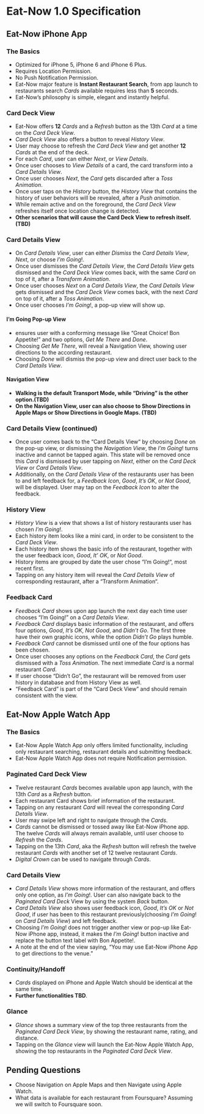# Eat-Now 1.0 Specification
## Eat-Now iPhone App
### The Basics
- Optimized for iPhone 5, iPhone 6 and iPhone 6 Plus.
- Requires Location Permission. 
- No Push Notification Permission.
- Eat-Now major feature is **Instant Restaurant Search**, from app launch to restaurants search *Cards* available requires less than **5** seconds.
- Eat-Now’s philosophy is simple, elegant and instantly helpful.

### Card Deck View
- Eat-Now offers **12** *Cards* and a *Refresh* button as the 13th *Card* at a time on the *Card Deck View*.
- *Card Deck View* also offers a button to reveal *History View*.
- User may choose to refresh the *Card Deck View* and get another **12** *Cards* at the end of the deck.
- For each *Card*, user can either *Next*, or *View Details*.
- Once user chooses to *View Details* of a card, the card transform into a *Card Details View*.
- Once user chooses *Next*, the *Card* gets discarded after a *Toss Animation*.
- Once user taps on the *History* button, the *History View* that contains the history of user behaviors will be revealed, after a *Push animation*.
- While remain active and on the foreground, the *Card Deck View* refreshes itself once location change is detected. 
- **Other scenarios that will cause the Card Deck View to refresh itself.(TBD)**

### Card Details View
- On *Card Details View*, user can either *Dismiss* the *Card Details View*, *Next*, or choose *I’m Going*!.
- Once user dismisses the *Card Details View*, the *Card Details View* gets dismissed and the *Card Deck View* comes back, with the same *Card* on top of it, after a *Transform Animation*.
- Once user chooses *Next* on a *Card Details View*, the *Card Details View* gets dismissed and the *Card Deck View* comes back, with the next *Card* on top of it, after a *Toss Animation*.
- Once user chooses *I’m Going*!, a pop-up view will show up. 
#### I’m Going Pop-up View
- ensures user with a conforming message like “Great Choice! Bon Appetite!” and two options, *Get Me There* and *Done*.
- Choosing *Get Me There*, will reveal a Navigation View, showing user directions to the according restaurant.
- Choosing *Done* will dismiss the pop-up view and direct user back to the *Card Details View*. 
#### Navigation View
- **Walking is the default Transport Mode, while “Driving” is the other option.(TBD)**
- **On the Navigation View, user can also choose to Show Directions in Apple Maps or Show Directions in Google Maps. (TBD)**
### Card Details View (continued)
- Once user comes back to the “Card Details View“ by choosing *Done* on the pop-up view, or dismissing the *Navigation View*, the *I’m Going*! turns inactive and cannot be tapped again. This state will be removed once this *Card* is dismissed by user tapping on *Next*, either on the *Card Deck View* or *Card Details View*.
- Additionally, on the *Card Details View* of the restaurants user has been to and left feedback for, a *Feedback Icon*, *Good*, *It’s OK*, or *Not Good*, will be displayed. User may tap on the *Feedback Icon* to alter the feedback.

### History View
- *History View* is a view that shows a list of history restaurants user has chosen *I’m Going*!.
- Each history item looks like a mini card, in order to be consistent to the *Card Deck View*.
- Each history item shows the basic info of the restaurant, together with the user feedback icon, *Good*, *It’ OK*, or *Not Good*.
- History items are grouped by date the user chose “I’m Going!“, most recent first.
- Tapping on any history item will reveal the *Card Details View* of corresponding restaurant, after a “Transform Animation“.

### Feedback Card
- *Feedback Card* shows upon app launch the next day each time user chooses “I’m Going!” on a *Card Details View*. 
- *Feedback Card* displays basic information of the restaurant, and offers four options, *Good*, *It’s OK*, *Not Good*, and *Didn’t Go*. The first three have their own graphic icons, while  the option *Didn’t Go* plays humble.
- *Feedback Card* cannot be dismissed until one of the four options has been chosen.
- Once user chooses any options on the *Feedback Card*, the *Card* gets dismissed with a *Toss Animation*. The next immediate *Card* is a normal restaurant *Card*.
- If user choose “Didn’t Go”, the restaurant will be removed from user history in database and from History View as well.
- “Feedback Card” is part of the “Card Deck View” and should remain consistent with the view.

## Eat-Now Apple Watch App
### The Basics
- Eat-Now Apple Watch App only offers limited functionality, including only restaurant searching, restaurant details and submitting feedback.
- Eat-Now Apple Watch App does not require Notification permission.

### Paginated Card Deck View
- Twelve restaurant *Cards* becomes available upon app launch, with the 13th *Card* as a *Refresh* button.
- Each restaurant Card shows brief information of the restaurant.
- Tapping on any restaurant *Card* will reveal the corresponding *Card Details View*.
- User may swipe left and right to navigate through the *Cards*.
- *Cards* cannot be dismissed or tossed away like Eat-Now iPhone app. The twelve *Cards* will always remain available, until user choose to *Refresh* the *Cards*.
- Tapping on the 13th *Card*, aka the *Refresh* button will refresh the twelve restaurant *Cards* with another set of 12 twelve restaurant *Cards*.
- *Digital Crown* can be used to navigate through *Cards*.
 
### Card Details View
- *Card Details View* shows more information of the restaurant, and offers only one option, as *I’m Going*!. User can also navigate back to the *Paginated Card Deck* View by using the system *Back* button.
- *Card Details View* also shows user feedback icon, *Good*, *It’s OK* or *Not Good*, if user has been to this restaurant previously(choosing *I’m Going*! on *Card Details View*) and left feedback.
- Choosing *I’m Going*! does not trigger another view or pop-up like Eat-Now iPhone app, instead, it makes the *I’m Going*! button inactive and replace the button text label with Bon Appetite!.
- A note at the end of the view saying, “You may use Eat-Now iPhone App to get directions to the venue.”

### Continuity/Handoff
- *Cards* displayed on iPhone and Apple Watch should be identical at the same time.
- **Further functionalities TBD**.

### Glance
- *Glance* shows a summary view of the top three restaurants from the *Paginated Card Deck View*, by showing the restaurant name, rating, and distance.
- Tapping on the *Glance* view will launch the Eat-Now Apple Watch App, showing the top restaurants in the *Paginated Card Deck View*.

## Pending Questions
- Choose Navigation on Apple Maps and then Navigate using Apple Watch.
- What data is available for each restaurant from Foursquare? Assuming we will switch to Foursquare soon.
